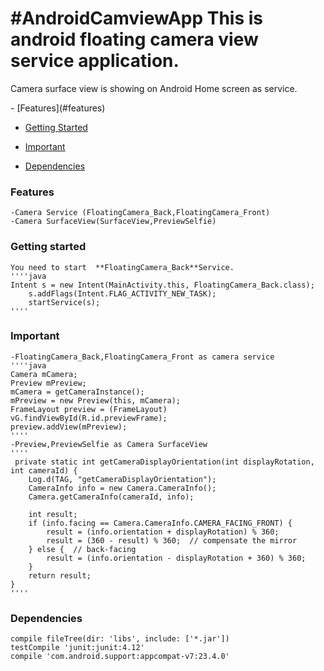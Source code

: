 #AndroidCamviewApp
This is android floating camera view service application.
=====================
<p>
Camera surface view is showing on Android Home screen as service.
</p>
  - [Features](#features)
  
  - [Getting Started](#getting-started)
 
  - [Important](#important)
  
  - [Dependencies](#dependencies)

### Features
	-Camera Service (FloatingCamera_Back,FloatingCamera_Front)
	-Camera SurfaceView(SurfaceView,PreviewSelfie)
### Getting started
    You need to start  **FloatingCamera_Back**Service.
    ''''java
    Intent s = new Intent(MainActivity.this, FloatingCamera_Back.class);
        s.addFlags(Intent.FLAG_ACTIVITY_NEW_TASK);
        startService(s);
    ''''
### Important
    -FloatingCamera_Back,FloatingCamera_Front as camera service
	''''java
    Camera mCamera;
    Preview mPreview;
    mCamera = getCameraInstance();
    mPreview = new Preview(this, mCamera);
    FrameLayout preview = (FrameLayout) vG.findViewById(R.id.previewFrame);
    preview.addView(mPreview);
	''''
    -Preview,PreviewSelfie as Camera SurfaceView
    ''''
	 private static int getCameraDisplayOrientation(int displayRotation, int cameraId) {
        Log.d(TAG, "getCameraDisplayOrientation");
        CameraInfo info = new Camera.CameraInfo();
        Camera.getCameraInfo(cameraId, info);

        int result;
        if (info.facing == Camera.CameraInfo.CAMERA_FACING_FRONT) {
            result = (info.orientation + displayRotation) % 360;
            result = (360 - result) % 360;  // compensate the mirror
        } else {  // back-facing
            result = (info.orientation - displayRotation + 360) % 360;
        }
        return result;
    }
    ''''
### Dependencies
    compile fileTree(dir: 'libs', include: ['*.jar'])
    testCompile 'junit:junit:4.12'
    compile 'com.android.support:appcompat-v7:23.4.0'
